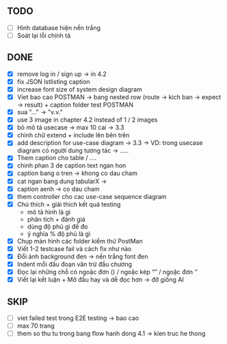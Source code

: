 ## TODO
- [ ]  Hình database hiện nền trắng
- [ ]  Soát lại lỗi chính tả

## DONE 
- [x] remove log in / sign up -> in 4.2 
- [x] fix JSON lstlisting caption
- [x] increase font size of system design diagram
- [x] Viet bao cao POSTMAN -> bang nested row (route -> kich ban -> expect -> result) + caption folder test POSTMAN
- [x] sua "..." -> "v.v." 
- [x] use 3 image in chapter 4.2 instead of 1 / 2 images
- [x] bỏ mô tả usecase -> max 10 cai -> 3.3
- [x] chỉnh chữ extend + include lên bên trên
- [x] add description for use-case diagram -> 3.3 -> VD: trong usecase diagram có người dung tương tác -> .....
- [x] Them caption cho table / ....
- [x] chinh phan 3 de caption text ngan hon
- [x] caption bang o tren -> khong co dau cham
- [x] cat ngan bang dung tabularX -> 
- [x] caption aenh -> co dau cham
- [x] them controller cho cac use-case sequence diagram
- [x]  Chú thích + giải thích kết quả testing
    - mô tả hình là gì
    - phân tích + đánh giá
    - dùng độ phủ gì để đo
    - ý nghĩa % độ phủ là gì
- [x]  Chụp màn hình các folder kiểm thử PostMan
- [x]  Viết 1-2 testcase fail và cách fix như nào
- [x]  Đổi ảnh background đen → nền trắng font đen
- [x]  Indent mỗi đầu đoạn văn trừ đầu chương
- [x]  Đọc lại những chỗ có ngoặc đơn () / ngoặc kép “” / ngoặc đơn ‘’
- [x]  Viết lại kết luận + Mở đầu hay và dễ đọc hơn → đỡ giống AI

## SKIP
- [ ] viet failed test trong E2E testing -> bao cao
- [ ] max 70 trang
- [ ] them so thu tu trong bang flow hanh dong 4.1 -> kien truc he thong 